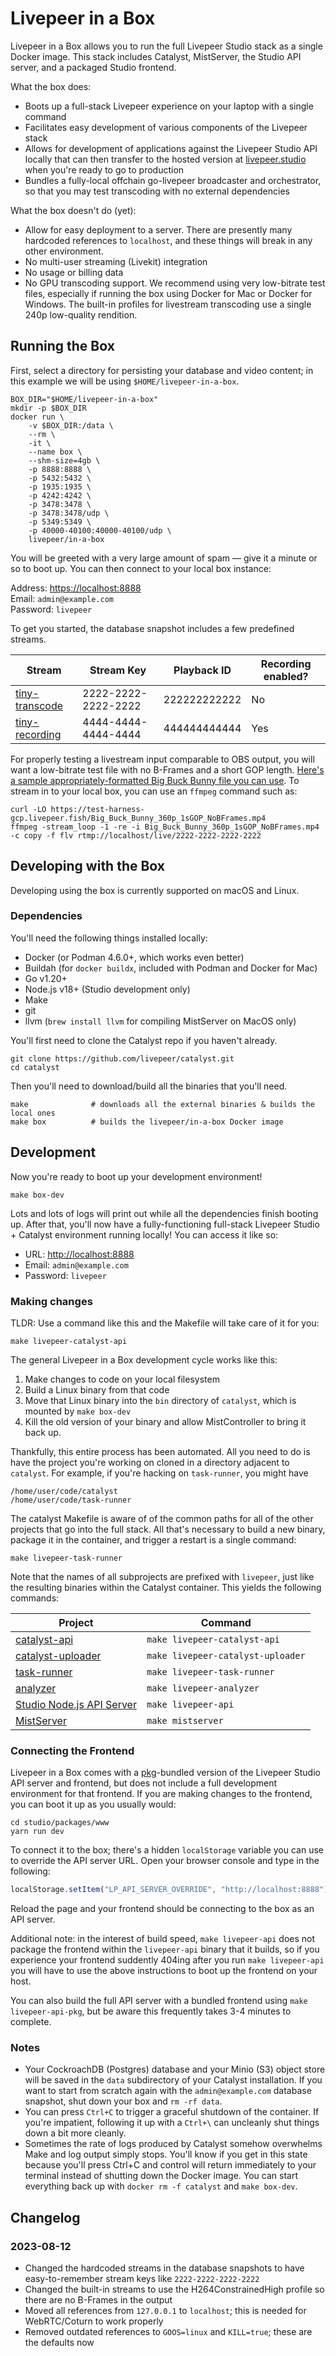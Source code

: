 # Livepeer in a Box

Livepeer in a Box allows you to run the full Livepeer Studio stack as a single
Docker image. This stack includes Catalyst, MistServer, the Studio API server,
and a packaged Studio frontend.

What the box does:

-   Boots up a full-stack Livepeer experience on your laptop with a single
    command
-   Facilitates easy development of various components of the Livepeer stack
-   Allows for development of applications against the Livepeer Studio API
    locally that can then transfer to the hosted version at
    [livepeer.studio](https://livepeer.studio) when you're ready to go to
    production
-   Bundles a fully-local offchain go-livepeer broadcaster and orchestrator, so
    that you may test transcoding with no external dependencies

What the box doesn't do (yet):

-   Allow for easy deployment to a server. There are presently many hardcoded
    references to `localhost`, and these things will break in any other
    environment.
-   No multi-user streaming (Livekit) integration
-   No usage or billing data
-   No GPU transcoding support. We recommend using very low-bitrate test files,
    especially if running the box using Docker for Mac or Docker for Windows.
    The built-in profiles for livestream transcoding use a single 240p
    low-quality rendition.

## Running the Box

First, select a directory for persisting your database and video content; in
this example we will be using `$HOME/livepeer-in-a-box`.

```shell
BOX_DIR="$HOME/livepeer-in-a-box"
mkdir -p $BOX_DIR
docker run \
	-v $BOX_DIR:/data \
	--rm \
	-it \
	--name box \
	--shm-size=4gb \
	-p 8888:8888 \
	-p 5432:5432 \
	-p 1935:1935 \
	-p 4242:4242 \
	-p 3478:3478 \
	-p 3478:3478/udp \
	-p 5349:5349 \
	-p 40000-40100:40000-40100/udp \
	livepeer/in-a-box
```

You will be greeted with a very large amount of spam — give it a minute or so to
boot up. You can then connect to your local box instance:

Address: [https://localhost:8888](https://localhost:8888)  
Email: `admin@example.com`  
Password: `livepeer`

To get you started, the database snapshot includes a few predefined streams.

| Stream           | Stream Key          | Playback ID  | Recording enabled? |
| ---------------- | ------------------- | ------------ | ------------------ |
| [tiny-transcode] | 2222-2222-2222-2222 | 222222222222 | No                 |
| [tiny-recording] | 4444-4444-4444-4444 | 444444444444 | Yes                |

[tiny-transcode]:
    http://localhost:8888/dashboard/streams/22222222-2222-2222-2222-222222222222
[tiny-recording]:
    http://localhost:8888/dashboard/streams/44444444-4444-4444-4444-444444444444

For properly testing a livestream input comparable to OBS output, you will want
a low-bitrate test file with no B-Frames and a short GOP length.
[Here's a sample appropriately-formatted Big Buck Bunny file you can use](BBB).
To stream in to your local box, you can use an `ffmpeg` command such as:

```shell
curl -LO https://test-harness-gcp.livepeer.fish/Big_Buck_Bunny_360p_1sGOP_NoBFrames.mp4
ffmpeg -stream_loop -1 -re -i Big_Buck_Bunny_360p_1sGOP_NoBFrames.mp4 -c copy -f flv rtmp://localhost/live/2222-2222-2222-2222
```

[BBB]:
    https://test-harness-gcp.livepeer.fish/Big_Buck_Bunny_360p_1sGOP_NoBFrames.mp4

## Developing with the Box

Developing using the box is currently supported on macOS and Linux.

### Dependencies

You'll need the following things installed locally:

-   Docker (or Podman 4.6.0+, which works even better)
-   Buildah (for `docker buildx`, included with Podman and Docker for Mac)
-   Go v1.20+
-   Node.js v18+ (Studio development only)
-   Make
-   git
-   llvm (`brew install llvm` for compiling MistServer on MacOS only)

You'll first need to clone the Catalyst repo if you haven't already.

```shell
git clone https://github.com/livepeer/catalyst.git
cd catalyst
```

Then you'll need to download/build all the binaries that you'll need.

```shell
make              # downloads all the external binaries & builds the local ones
make box          # builds the livepeer/in-a-box Docker image
```

## Development

Now you're ready to boot up your development environment!

```shell
make box-dev
```

Lots and lots of logs will print out while all the dependencies finish booting
up. After that, you'll now have a fully-functioning full-stack Livepeer Studio +
Catalyst environment running locally! You can access it like so:

-   URL: [http://localhost:8888](http://localhost:8888)
-   Email: `admin@example.com`
-   Password: `livepeer`

### Making changes

TLDR: Use a command like this and the Makefile will take care of it for you:

```shell
make livepeer-catalyst-api
```

The general Livepeer in a Box development cycle works like this:

1. Make changes to code on your local filesystem
2. Build a Linux binary from that code
3. Move that Linux binary into the `bin` directory of `catalyst`, which is
   mounted by `make box-dev`
4. Kill the old version of your binary and allow MistController to bring it back
   up.

Thankfully, this entire process has been automated. All you need to do is have
the project you're working on cloned in a directory adjacent to `catalyst`. For
example, if you're hacking on `task-runner`, you might have

```
/home/user/code/catalyst
/home/user/code/task-runner
```

The catalyst Makefile is aware of of the common paths for all of the other
projects that go into the full stack. All that's necessary to build a new
binary, package it in the container, and trigger a restart is a single command:

```shell
make livepeer-task-runner
```

Note that the names of all subprojects are prefixed with `livepeer`, just like
the resulting binaries within the Catalyst container. This yields the following
commands:

| Project                     | Command                           |
| --------------------------- | --------------------------------- |
| [catalyst-api]              | `make livepeer-catalyst-api`      |
| [catalyst-uploader]         | `make livepeer-catalyst-uploader` |
| [task-runner]               | `make livepeer-task-runner`       |
| [analyzer]                  | `make livepeer-analyzer`          |
| [Studio Node.js API Server] | `make livepeer-api`               |
| [MistServer]                | `make mistserver`                 |

[catalyst-api]: https://github.com/livepeer/catalyst-api
[catalyst-uploader]: https://github.com/livepeer/catalyst-uploader
[task-runner]: https://github.com/livepeer/catalyst-uploader
[analyzer]: https://github.com/livepeer/livepeer-data
[Studio Node.js API Server]: https://github.com/livepeer/studio
[MistServer]: https://github.com/livepeer/mistserver

### Connecting the Frontend

Livepeer in a Box comes with a [pkg](https://github.com/vercel/pkg)-bundled
version of the Livepeer Studio API server and frontend, but does not include a
full development environment for that frontend. If you are making changes to the
frontend, you can boot it up as you usually would:

```
cd studio/packages/www
yarn run dev
```

To connect it to the box; there's a hidden `localStorage` variable you can use
to override the API server URL. Open your browser console and type in the
following:

```javascript
localStorage.setItem("LP_API_SERVER_OVERRIDE", "http://localhost:8888");
```

Reload the page and your frontend should be connecting to the box as an API
server.

Additional note: in the interest of build speed, `make livepeer-api` does not
package the frontend within the `livepeer-api` binary that it builds, so if you
experience your frontend suddently 404ing after you run `make livepeer-api` you
will have to use the above instructions to boot up the frontend on your host.

You can also build the full API server with a bundled frontend using
`make livepeer-api-pkg`, but be aware this frequently takes 3-4 minutes to
complete.

### Notes

-   Your CockroachDB (Postgres) database and your Minio (S3) object store will
    be saved in the `data` subdirectory of your Catalyst installation. If you
    want to start from scratch again with the `admin@example.com` database
    snapshot, shut down your box and `rm -rf data`.
-   You can press `Ctrl+C` to trigger a graceful shutdown of the container. If
    you're impatient, following it up with a `Ctrl+\` can uncleanly shut things
    down a bit more cleanly.
-   Sometimes the rate of logs produced by Catalyst somehow overwhelms Make and
    log output simply stops. You'll know if you get in this state because you'll
    press Ctrl+C and control will return immediately to your terminal instead of
    shutting down the Docker image. You can start everything back up with
    `docker rm -f catalyst` and `make box-dev`.

## Changelog

### 2023-08-12

-   Changed the hardcoded streams in the database snapshots to have
    easy-to-remember stream keys like `2222-2222-2222-2222`
-   Changed the built-in streams to use the H264ConstrainedHigh profile so there
    are no B-Frames in the output
-   Moved all references from `127.0.0.1` to `localhost`; this is needed for
    WebRTC/Coturn to work properly
-   Removed outdated references to `GOOS=linux` and `KILL=true`; these are the
    defaults now
